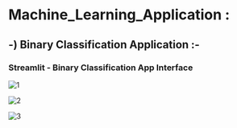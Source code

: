# Machine_Learning_Application :

## -) Binary Classification Application :-

### Streamlit - Binary Classification App Interface



![1 ](https://github.com/M-Abdullah-Baig/Machine_Learning_Web_Application/assets/107646347/541949ce-4ce3-4d7f-8e93-7541f617fbb4)


![2](https://github.com/M-Abdullah-Baig/Machine_Learning_Web_Application/assets/107646347/50abe029-56cc-4b07-bd29-93e55220bb1d)


![3](https://github.com/M-Abdullah-Baig/Machine_Learning_Web_Application/assets/107646347/b598d545-e16a-4963-8551-3303ac53d68f)
